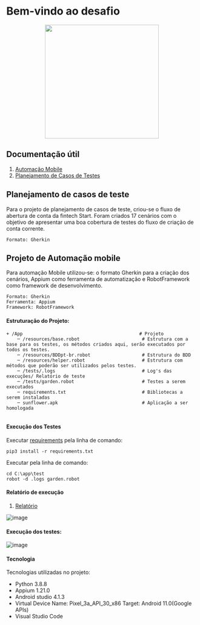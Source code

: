 # Bem-vindo ao desafio

<div align="center">
  <img src="https://encrypted-tbn0.gstatic.com/images?q=tbn:ANd9GcQjaQ4n0pyBnJvEC68ZvdhW-RTXaSTlwLJZnw&usqp=CAU" width="300px"/>
</div>


## Documentação útil

1. [Automação Mobile](https://github.com/LuisFelipeSeabra/DesafioFrontEndRobot/tree/master/app)
2. [Planejamento de Casos de Testes](https://github.com/LuisFelipeSeabra/DesafioFrontEndRobot/blob/master/ContaCorrenteStar.pdf)


## Planejamento de casos de teste
Para o projeto de planejamento de casos de teste, criou-se o fluxo de abertura de conta da fintech Start. Foram criados 17 cenários com o objetivo de apresentar uma boa cobertura de testes do fluxo de criação de conta corrente.
```
Formato: Gherkin 
```


## Projeto de Automação mobile
Para automação Mobile utilizou-se: o formato Gherkin para a criação dos cenários, Appium como ferramenta de automatização e RobotFramework como framework de desenvolvimento.
```
Formato: Gherkin
Ferramenta: Appium
Framework: RobotFramework
```


#### Estruturação do Projeto:
```
+ /App                                           # Projeto                                                                                          
    ─ /resources/base.robot                       # Estrutura com a base para os testes, os métodos criados aqui, serão executados por todos os testes.                           
    ─ /resources/BDDpt-br.robot                   # Estrutura do BDD
    ─ /resources/helper.robot                     # Estrutura com métodos que poderão ser utilizados pelos testes.
    ─ /tests/.logs                                # Log's das execuções/ Relatório de teste
    ─ /tests/garden.robot                         # Testes a serem executados
    ─ requirements.txt                            # Bibliotecas a serem instaladas
    ─ sunflower.apk                               # Aplicação a ser homologada
        
```


#### Execução dos Testes
Executar [requirements](https://github.com/LuisFelipeSeabra/DesafioFrontEndRobot/blob/master/app/requirements.txt) pela linha de comando:
```
pip3 install -r requirements.txt
```
Executar pela linha de comando: 
```
cd C:\app\test
robot -d .logs garden.robot
```


#### Relatório de execução

1. [Relatório](https://github.com/LuisFelipeSeabra/DesafioFrontEndRobot/blob/master/app/test/.logs/log.html)

![image](https://user-images.githubusercontent.com/49051123/121533852-0db43e80-c9d7-11eb-9c5a-9a697d5cefdc.png)


#### Execução dos testes:

![image](https://user-images.githubusercontent.com/49051123/121474094-f7d45880-c999-11eb-9c49-f4cbaff55024.png)


#### Tecnologia

Tecnologias utilizadas no projeto:
  * Python 3.8.8
  * Appium 1.21.0
  * Android studio 4.1.3
  * Virtual Device Name: Pixel_3a_API_30_x86 Target: Android 11.0(Google APIs)
  * Visual Studio Code
